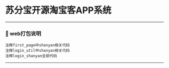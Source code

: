 
# 苏分宝开源淘宝客APP系统


---

### 📖 web打包说明

    注释first_page中shanyan相关代码
    注释login_util中shanyan相关代码
    注释login_shanyan全部代码

---
